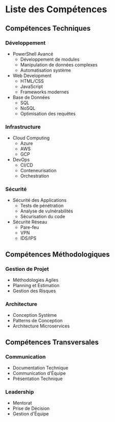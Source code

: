 ﻿# Liste des Compétences

## Compétences Techniques

### Développement
- PowerShell Avancé
  - Développement de modules
  - Manipulation de données complexes
  - Automatisation système
- Web Development
  - HTML/CSS
  - JavaScript
  - Frameworks modernes
- Base de Données
  - SQL
  - NoSQL
  - Optimisation des requêtes

### Infrastructure
- Cloud Computing
  - Azure
  - AWS
  - GCP
- DevOps
  - CI/CD
  - Conteneurisation
  - Orchestration

### Sécurité
- Sécurité des Applications
  - Tests de pénétration
  - Analyse de vulnérabilités
  - Sécurisation du code
- Sécurité Réseau
  - Pare-feu
  - VPN
  - IDS/IPS

## Compétences Méthodologiques

### Gestion de Projet
- Méthodologies Agiles
- Planning et Estimation
- Gestion des Risques

### Architecture
- Conception Système
- Patterns de Conception
- Architecture Microservices

## Compétences Transversales

### Communication
- Documentation Technique
- Communication d'Équipe
- Présentation Technique

### Leadership
- Mentorat
- Prise de Décision
- Gestion d'Équipe


